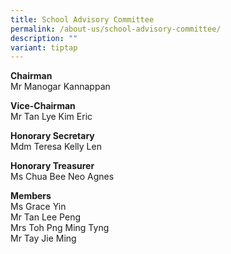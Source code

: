 ```yaml
---
title: School Advisory Committee
permalink: /about-us/school-advisory-committee/
description: ""
variant: tiptap
---
```

<p><strong>Chairman</strong> 
<br>Mr Manogar Kannappan</p>
<p><strong>Vice-Chairman</strong> 
<br>Mr Tan Lye Kim Eric</p>
<p><strong>Honorary Secretary</strong> 
<br>Mdm Teresa Kelly Len</p>
<p><strong>Honorary Treasurer</strong> 
<br>Ms Chua Bee Neo Agnes
<br>
</p>
<p><strong>Members</strong> 
<br>Ms Grace Yin
<br>Mr Tan Lee Peng
<br>Mrs Toh Png Ming Tyng
<br>Mr Tay Jie Ming
<br>
</p>